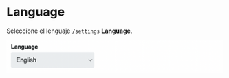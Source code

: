 # Language

Seleccione el lenguaje `/settings` **Language**.

![language](../../src/manual/settings/account/language.png)